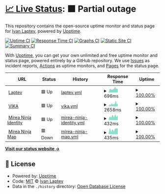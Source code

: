 # [📈 Live Status](https://status.laptev.dev): <!--live status--> **🟧 Partial outage**

This repository contains the open-source uptime monitor and status page for [Ivan Laptev](https://status.laptev.dev), powered by [Upptime](https://github.com/upptime/upptime).

[![Uptime CI](https://github.com/IvLaptev/upptime/workflows/Uptime%20CI/badge.svg)](https://github.com/IvLaptev/upptime/actions?query=workflow%3A%22Uptime+CI%22)
[![Response Time CI](https://github.com/IvLaptev/upptime/workflows/Response%20Time%20CI/badge.svg)](https://github.com/IvLaptev/upptime/actions?query=workflow%3A%22Response+Time+CI%22)
[![Graphs CI](https://github.com/IvLaptev/upptime/workflows/Graphs%20CI/badge.svg)](https://github.com/IvLaptev/upptime/actions?query=workflow%3A%22Graphs+CI%22)
[![Static Site CI](https://github.com/IvLaptev/upptime/workflows/Static%20Site%20CI/badge.svg)](https://github.com/IvLaptev/upptime/actions?query=workflow%3A%22Static+Site+CI%22)
[![Summary CI](https://github.com/IvLaptev/upptime/workflows/Summary%20CI/badge.svg)](https://github.com/IvLaptev/upptime/actions?query=workflow%3A%22Summary+CI%22)

With [Upptime](https://upptime.js.org), you can get your own unlimited and free uptime monitor and status page, powered entirely by a GitHub repository. We use [Issues](https://github.com/IvLaptev/upptime/issues) as incident reports, [Actions](https://github.com/IvLaptev/upptime/actions) as uptime monitors, and [Pages](https://status.laptev.dev) for the status page.

<!--start: status pages-->
<!-- This summary is generated by Upptime (https://github.com/upptime/upptime) -->
<!-- Do not edit this manually, your changes will be overwritten -->
<!-- prettier-ignore -->
| URL | Status | History | Response Time | Uptime |
| --- | ------ | ------- | ------------- | ------ |
| <img alt="" src="https://icons.duckduckgo.com/ip3/laptev.dev.ico" height="13"> [Laptev](https://laptev.dev) | 🟩 Up | [laptev.yml](https://github.com/IvLaptev/upptime/commits/HEAD/history/laptev.yml) | <details><summary><img alt="Response time graph" src="./graphs/laptev/response-time-week.png" height="20"> 696ms</summary><br><a href="https://status.laptev.dev/history/laptev"><img alt="Response time 1329" src="https://img.shields.io/endpoint?url=https%3A%2F%2Fraw.githubusercontent.com%2FIvLaptev%2Fupptime%2FHEAD%2Fapi%2Flaptev%2Fresponse-time.json"></a><br><a href="https://status.laptev.dev/history/laptev"><img alt="24-hour response time 695" src="https://img.shields.io/endpoint?url=https%3A%2F%2Fraw.githubusercontent.com%2FIvLaptev%2Fupptime%2FHEAD%2Fapi%2Flaptev%2Fresponse-time-day.json"></a><br><a href="https://status.laptev.dev/history/laptev"><img alt="7-day response time 696" src="https://img.shields.io/endpoint?url=https%3A%2F%2Fraw.githubusercontent.com%2FIvLaptev%2Fupptime%2FHEAD%2Fapi%2Flaptev%2Fresponse-time-week.json"></a><br><a href="https://status.laptev.dev/history/laptev"><img alt="30-day response time 722" src="https://img.shields.io/endpoint?url=https%3A%2F%2Fraw.githubusercontent.com%2FIvLaptev%2Fupptime%2FHEAD%2Fapi%2Flaptev%2Fresponse-time-month.json"></a><br><a href="https://status.laptev.dev/history/laptev"><img alt="1-year response time 1329" src="https://img.shields.io/endpoint?url=https%3A%2F%2Fraw.githubusercontent.com%2FIvLaptev%2Fupptime%2FHEAD%2Fapi%2Flaptev%2Fresponse-time-year.json"></a></details> | <details><summary><a href="https://status.laptev.dev/history/laptev">100.00%</a></summary><a href="https://status.laptev.dev/history/laptev"><img alt="All-time uptime 100.00%" src="https://img.shields.io/endpoint?url=https%3A%2F%2Fraw.githubusercontent.com%2FIvLaptev%2Fupptime%2FHEAD%2Fapi%2Flaptev%2Fuptime.json"></a><br><a href="https://status.laptev.dev/history/laptev"><img alt="24-hour uptime 100.00%" src="https://img.shields.io/endpoint?url=https%3A%2F%2Fraw.githubusercontent.com%2FIvLaptev%2Fupptime%2FHEAD%2Fapi%2Flaptev%2Fuptime-day.json"></a><br><a href="https://status.laptev.dev/history/laptev"><img alt="7-day uptime 100.00%" src="https://img.shields.io/endpoint?url=https%3A%2F%2Fraw.githubusercontent.com%2FIvLaptev%2Fupptime%2FHEAD%2Fapi%2Flaptev%2Fuptime-week.json"></a><br><a href="https://status.laptev.dev/history/laptev"><img alt="30-day uptime 100.00%" src="https://img.shields.io/endpoint?url=https%3A%2F%2Fraw.githubusercontent.com%2FIvLaptev%2Fupptime%2FHEAD%2Fapi%2Flaptev%2Fuptime-month.json"></a><br><a href="https://status.laptev.dev/history/laptev"><img alt="1-year uptime 100.00%" src="https://img.shields.io/endpoint?url=https%3A%2F%2Fraw.githubusercontent.com%2FIvLaptev%2Fupptime%2FHEAD%2Fapi%2Flaptev%2Fuptime-year.json"></a></details>
| <img alt="" src="https://icons.duckduckgo.com/ip3/d5ddvcmphf4rj5mi4vvv.apigw.yandexcloud.net.ico" height="13"> [VIKA](https://d5ddvcmphf4rj5mi4vvv.apigw.yandexcloud.net/upptime/check/vika) | 🟩 Up | [vika.yml](https://github.com/IvLaptev/upptime/commits/HEAD/history/vika.yml) | <details><summary><img alt="Response time graph" src="./graphs/vika/response-time-week.png" height="20"> 2658ms</summary><br><a href="https://status.laptev.dev/history/vika"><img alt="Response time 2475" src="https://img.shields.io/endpoint?url=https%3A%2F%2Fraw.githubusercontent.com%2FIvLaptev%2Fupptime%2FHEAD%2Fapi%2Fvika%2Fresponse-time.json"></a><br><a href="https://status.laptev.dev/history/vika"><img alt="24-hour response time 3631" src="https://img.shields.io/endpoint?url=https%3A%2F%2Fraw.githubusercontent.com%2FIvLaptev%2Fupptime%2FHEAD%2Fapi%2Fvika%2Fresponse-time-day.json"></a><br><a href="https://status.laptev.dev/history/vika"><img alt="7-day response time 2658" src="https://img.shields.io/endpoint?url=https%3A%2F%2Fraw.githubusercontent.com%2FIvLaptev%2Fupptime%2FHEAD%2Fapi%2Fvika%2Fresponse-time-week.json"></a><br><a href="https://status.laptev.dev/history/vika"><img alt="30-day response time 2404" src="https://img.shields.io/endpoint?url=https%3A%2F%2Fraw.githubusercontent.com%2FIvLaptev%2Fupptime%2FHEAD%2Fapi%2Fvika%2Fresponse-time-month.json"></a><br><a href="https://status.laptev.dev/history/vika"><img alt="1-year response time 2475" src="https://img.shields.io/endpoint?url=https%3A%2F%2Fraw.githubusercontent.com%2FIvLaptev%2Fupptime%2FHEAD%2Fapi%2Fvika%2Fresponse-time-year.json"></a></details> | <details><summary><a href="https://status.laptev.dev/history/vika">100.00%</a></summary><a href="https://status.laptev.dev/history/vika"><img alt="All-time uptime 100.00%" src="https://img.shields.io/endpoint?url=https%3A%2F%2Fraw.githubusercontent.com%2FIvLaptev%2Fupptime%2FHEAD%2Fapi%2Fvika%2Fuptime.json"></a><br><a href="https://status.laptev.dev/history/vika"><img alt="24-hour uptime 100.00%" src="https://img.shields.io/endpoint?url=https%3A%2F%2Fraw.githubusercontent.com%2FIvLaptev%2Fupptime%2FHEAD%2Fapi%2Fvika%2Fuptime-day.json"></a><br><a href="https://status.laptev.dev/history/vika"><img alt="7-day uptime 100.00%" src="https://img.shields.io/endpoint?url=https%3A%2F%2Fraw.githubusercontent.com%2FIvLaptev%2Fupptime%2FHEAD%2Fapi%2Fvika%2Fuptime-week.json"></a><br><a href="https://status.laptev.dev/history/vika"><img alt="30-day uptime 100.00%" src="https://img.shields.io/endpoint?url=https%3A%2F%2Fraw.githubusercontent.com%2FIvLaptev%2Fupptime%2FHEAD%2Fapi%2Fvika%2Fuptime-month.json"></a><br><a href="https://status.laptev.dev/history/vika"><img alt="1-year uptime 100.00%" src="https://img.shields.io/endpoint?url=https%3A%2F%2Fraw.githubusercontent.com%2FIvLaptev%2Fupptime%2FHEAD%2Fapi%2Fvika%2Fuptime-year.json"></a></details>
| <img alt="" src="https://icons.duckduckgo.com/ip3/d5ddvcmphf4rj5mi4vvv.apigw.yandexcloud.net.ico" height="13"> [Mirea Ninja Identity](https://d5ddvcmphf4rj5mi4vvv.apigw.yandexcloud.net/upptime/check/ninja_auth) | 🟩 Up | [mirea-ninja-identity.yml](https://github.com/IvLaptev/upptime/commits/HEAD/history/mirea-ninja-identity.yml) | <details><summary><img alt="Response time graph" src="./graphs/mirea-ninja-identity/response-time-week.png" height="20"> 432ms</summary><br><a href="https://status.laptev.dev/history/mirea-ninja-identity"><img alt="Response time 688" src="https://img.shields.io/endpoint?url=https%3A%2F%2Fraw.githubusercontent.com%2FIvLaptev%2Fupptime%2FHEAD%2Fapi%2Fmirea-ninja-identity%2Fresponse-time.json"></a><br><a href="https://status.laptev.dev/history/mirea-ninja-identity"><img alt="24-hour response time 514" src="https://img.shields.io/endpoint?url=https%3A%2F%2Fraw.githubusercontent.com%2FIvLaptev%2Fupptime%2FHEAD%2Fapi%2Fmirea-ninja-identity%2Fresponse-time-day.json"></a><br><a href="https://status.laptev.dev/history/mirea-ninja-identity"><img alt="7-day response time 432" src="https://img.shields.io/endpoint?url=https%3A%2F%2Fraw.githubusercontent.com%2FIvLaptev%2Fupptime%2FHEAD%2Fapi%2Fmirea-ninja-identity%2Fresponse-time-week.json"></a><br><a href="https://status.laptev.dev/history/mirea-ninja-identity"><img alt="30-day response time 666" src="https://img.shields.io/endpoint?url=https%3A%2F%2Fraw.githubusercontent.com%2FIvLaptev%2Fupptime%2FHEAD%2Fapi%2Fmirea-ninja-identity%2Fresponse-time-month.json"></a><br><a href="https://status.laptev.dev/history/mirea-ninja-identity"><img alt="1-year response time 688" src="https://img.shields.io/endpoint?url=https%3A%2F%2Fraw.githubusercontent.com%2FIvLaptev%2Fupptime%2FHEAD%2Fapi%2Fmirea-ninja-identity%2Fresponse-time-year.json"></a></details> | <details><summary><a href="https://status.laptev.dev/history/mirea-ninja-identity">100.00%</a></summary><a href="https://status.laptev.dev/history/mirea-ninja-identity"><img alt="All-time uptime 100.00%" src="https://img.shields.io/endpoint?url=https%3A%2F%2Fraw.githubusercontent.com%2FIvLaptev%2Fupptime%2FHEAD%2Fapi%2Fmirea-ninja-identity%2Fuptime.json"></a><br><a href="https://status.laptev.dev/history/mirea-ninja-identity"><img alt="24-hour uptime 100.00%" src="https://img.shields.io/endpoint?url=https%3A%2F%2Fraw.githubusercontent.com%2FIvLaptev%2Fupptime%2FHEAD%2Fapi%2Fmirea-ninja-identity%2Fuptime-day.json"></a><br><a href="https://status.laptev.dev/history/mirea-ninja-identity"><img alt="7-day uptime 100.00%" src="https://img.shields.io/endpoint?url=https%3A%2F%2Fraw.githubusercontent.com%2FIvLaptev%2Fupptime%2FHEAD%2Fapi%2Fmirea-ninja-identity%2Fuptime-week.json"></a><br><a href="https://status.laptev.dev/history/mirea-ninja-identity"><img alt="30-day uptime 100.00%" src="https://img.shields.io/endpoint?url=https%3A%2F%2Fraw.githubusercontent.com%2FIvLaptev%2Fupptime%2FHEAD%2Fapi%2Fmirea-ninja-identity%2Fuptime-month.json"></a><br><a href="https://status.laptev.dev/history/mirea-ninja-identity"><img alt="1-year uptime 100.00%" src="https://img.shields.io/endpoint?url=https%3A%2F%2Fraw.githubusercontent.com%2FIvLaptev%2Fupptime%2FHEAD%2Fapi%2Fmirea-ninja-identity%2Fuptime-year.json"></a></details>
| <img alt="" src="https://icons.duckduckgo.com/ip3/d5ddvcmphf4rj5mi4vvv.apigw.yandexcloud.net.ico" height="13"> [Mirea Ninja Map](https://d5ddvcmphf4rj5mi4vvv.apigw.yandexcloud.net/upptime/check/ninja_map) | 🟥 Down | [mirea-ninja-map.yml](https://github.com/IvLaptev/upptime/commits/HEAD/history/mirea-ninja-map.yml) | <details><summary><img alt="Response time graph" src="./graphs/mirea-ninja-map/response-time-week.png" height="20"> 435ms</summary><br><a href="https://status.laptev.dev/history/mirea-ninja-map"><img alt="Response time 325" src="https://img.shields.io/endpoint?url=https%3A%2F%2Fraw.githubusercontent.com%2FIvLaptev%2Fupptime%2FHEAD%2Fapi%2Fmirea-ninja-map%2Fresponse-time.json"></a><br><a href="https://status.laptev.dev/history/mirea-ninja-map"><img alt="24-hour response time 527" src="https://img.shields.io/endpoint?url=https%3A%2F%2Fraw.githubusercontent.com%2FIvLaptev%2Fupptime%2FHEAD%2Fapi%2Fmirea-ninja-map%2Fresponse-time-day.json"></a><br><a href="https://status.laptev.dev/history/mirea-ninja-map"><img alt="7-day response time 435" src="https://img.shields.io/endpoint?url=https%3A%2F%2Fraw.githubusercontent.com%2FIvLaptev%2Fupptime%2FHEAD%2Fapi%2Fmirea-ninja-map%2Fresponse-time-week.json"></a><br><a href="https://status.laptev.dev/history/mirea-ninja-map"><img alt="30-day response time 397" src="https://img.shields.io/endpoint?url=https%3A%2F%2Fraw.githubusercontent.com%2FIvLaptev%2Fupptime%2FHEAD%2Fapi%2Fmirea-ninja-map%2Fresponse-time-month.json"></a><br><a href="https://status.laptev.dev/history/mirea-ninja-map"><img alt="1-year response time 325" src="https://img.shields.io/endpoint?url=https%3A%2F%2Fraw.githubusercontent.com%2FIvLaptev%2Fupptime%2FHEAD%2Fapi%2Fmirea-ninja-map%2Fresponse-time-year.json"></a></details> | <details><summary><a href="https://status.laptev.dev/history/mirea-ninja-map">100.00%</a></summary><a href="https://status.laptev.dev/history/mirea-ninja-map"><img alt="All-time uptime 100.00%" src="https://img.shields.io/endpoint?url=https%3A%2F%2Fraw.githubusercontent.com%2FIvLaptev%2Fupptime%2FHEAD%2Fapi%2Fmirea-ninja-map%2Fuptime.json"></a><br><a href="https://status.laptev.dev/history/mirea-ninja-map"><img alt="24-hour uptime 100.00%" src="https://img.shields.io/endpoint?url=https%3A%2F%2Fraw.githubusercontent.com%2FIvLaptev%2Fupptime%2FHEAD%2Fapi%2Fmirea-ninja-map%2Fuptime-day.json"></a><br><a href="https://status.laptev.dev/history/mirea-ninja-map"><img alt="7-day uptime 100.00%" src="https://img.shields.io/endpoint?url=https%3A%2F%2Fraw.githubusercontent.com%2FIvLaptev%2Fupptime%2FHEAD%2Fapi%2Fmirea-ninja-map%2Fuptime-week.json"></a><br><a href="https://status.laptev.dev/history/mirea-ninja-map"><img alt="30-day uptime 100.00%" src="https://img.shields.io/endpoint?url=https%3A%2F%2Fraw.githubusercontent.com%2FIvLaptev%2Fupptime%2FHEAD%2Fapi%2Fmirea-ninja-map%2Fuptime-month.json"></a><br><a href="https://status.laptev.dev/history/mirea-ninja-map"><img alt="1-year uptime 100.00%" src="https://img.shields.io/endpoint?url=https%3A%2F%2Fraw.githubusercontent.com%2FIvLaptev%2Fupptime%2FHEAD%2Fapi%2Fmirea-ninja-map%2Fuptime-year.json"></a></details>

<!--end: status pages-->

[**Visit our status website →**](https://status.laptev.dev)

## 📄 License

- Powered by: [Upptime](https://github.com/upptime/upptime)
- Code: [MIT](./LICENSE) © [Ivan Laptev](https://status.laptev.dev)
- Data in the `./history` directory: [Open Database License](https://opendatacommons.org/licenses/odbl/1-0/)
